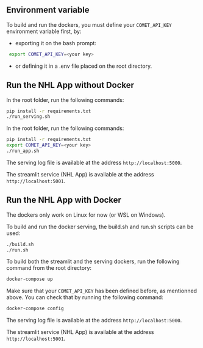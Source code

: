 ## Environment variable

To build and run the dockers, you must define your `COMET_API_KEY` environment variable first, by:
 - exporting it on the bash prompt: 
```bash
 export COMET_API_KEY=<your key>
```
 - or defining it in a .env file placed on the root directory.

## Run the NHL App without Docker
In the root folder, run the following commands:
```bash
pip install -r requirements.txt
./run_serving.sh
```

In the root folder, run the following commands:
```bash
pip install -r requirements.txt
export COMET_API_KEY=<your key>
./run_app.sh
```

The serving log file is available at the address `http://localhost:5000`.

The streamlit service (NHL App) is available at the address `http://localhost:5001`.

## Run the NHL App with Docker
The dockers only work on Linux for now (or WSL on Windows).

To build and run the docker serving, the build.sh and run.sh scripts can be used:
```bash
./build.sh
./run.sh
```

To build both the streamlit and the serving dockers, run the following command from the root directory:
```bash
docker-compose up
```

Make sure that your `COMET_API_KEY` has been defined before, as mentionned above. You can check that by running the following command:
```bash
docker-compose config
```

The serving log file is available at the address `http://localhost:5000`.

The streamlit service (NHL App) is available at the address `http://localhost:5001`.



